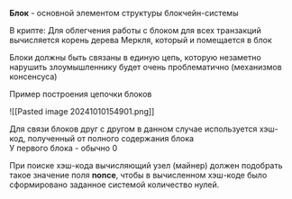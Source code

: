 
 **Блок** - основной элементом структуры блокчейн-системы

В крипте: Для облегчения работы с блоком для всех транзакций вычисляется корень дерева Меркля, который и помещается в блок

Блоки должны быть связаны в единую цепь, которую незаметно нарушить злоумышленнику будет очень проблематично (механизмов консенсуса)

Пример построения цепочки блоков

![[Pasted image 20241010154901.png]]

Для связи блоков друг с другом в данном случае используется хэш-код, полученный от полного содержания блока<br>
У первого блока - обычно 0

При поиске хэш-кода вычисляющий узел (майнер) должен подобрать такое значение поля **nonce**, чтобы в вычисленном хэш-коде было сформировано заданное системой количество нулей.

